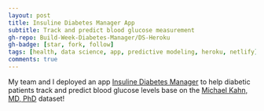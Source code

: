 ```yaml
---
layout: post
title: Insuline Diabetes Manager App
subtitle: Track and predict blood glucose measurement
gh-repo: Build-Week-Diabetes-Manager/DS-Heroku
gh-badge: [star, fork, follow]
tags: [health, data science, app, predictive modeling, heroku, netlify]
comments: true
---
```

My team and I deployed an app [Insuline Diabetes Manager](https://diabetesmanager.netlify.com/) to help diabetic patients track and predict blood glucose levels base on the [Michael Kahn, MD, PhD](https://archive.ics.uci.edu/ml/datasets/diabetes) dataset! 
